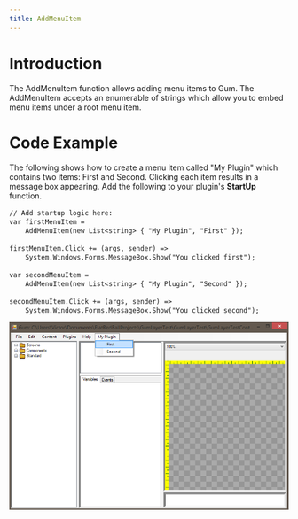 ```yaml
---
title: AddMenuItem
---
```


# Introduction 
The AddMenuItem function allows adding menu items to Gum.  The AddMenuItem accepts an enumerable of strings which allow you to embed menu items under a root menu item. 

# Code Example

The following shows how to create a menu item called "My Plugin" which contains two items: First and Second.  Clicking each item results in a message box appearing.  Add the following to your plugin's **StartUp** function.

```
// Add startup logic here:
var firstMenuItem = 
    AddMenuItem(new List<string> { "My Plugin", "First" });

firstMenuItem.Click += (args, sender) => 
    System.Windows.Forms.MessageBox.Show("You clicked first");

var secondMenuItem =
    AddMenuItem(new List<string> { "My Plugin", "Second" });

secondMenuItem.Click += (args, sender) =>
    System.Windows.Forms.MessageBox.Show("You clicked second");
```

![](PluginBase.AddMenuItem_BeforeClickingFirstGum.png)